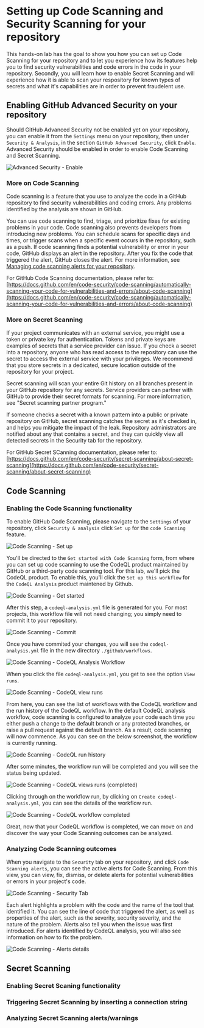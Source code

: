 # Setting up Code Scanning and Security Scanning for your repository
This hands-on lab has the goal to show you how you can set up Code Scanning for your repository and to let you experience how its features help you to find security vulnerabilities and code errors in the code in your repository. Secondly, you will learn how to enable Secret Scanning and will experience how it is able to scan your respository for known types of secrets and what it's capabilities are in order to prevent fraudelent use.

## Enabling GitHub Advanced Security on your repository
Should GitHub Advanced Security not be enabled yet on your repository, you can enable it from the `Settings` menu on your repository, then under `Security & Analysis`, in the section `GitHub Advanced Security`, click `Enable`. Advanced Security should be enabled in order to enable Code Scanning and Secret Scanning.

![Advanced Security - Enable](./images/advancedsecurityenable.PNG)

### More on Code Scanning
Code scanning is a feature that you use to analyze the code in a GitHub repository to find security vulnerabilities and coding errors. Any problems identified by the analysis are shown in GitHub.

You can use code scanning to find, triage, and prioritize fixes for existing problems in your code. Code scanning also prevents developers from introducing new problems. You can schedule scans for specific days and times, or trigger scans when a specific event occurs in the repository, such as a push. If code scanning finds a potential vulnerability or error in your code, GitHub displays an alert in the repository. After you fix the code that triggered the alert, GitHub closes the alert. For more information, see [Managing code scanning alerts for your repository](https://docs.github.com/en/code-security/secure-coding/managing-code-scanning-alerts-for-your-repository]).

For GitHub Code Scanning documentation, please refer to: [https://docs.github.com/en/code-security/code-scanning/automatically-scanning-your-code-for-vulnerabilities-and-errors/about-code-scanning](https://docs.github.com/en/code-security/code-scanning/automatically-scanning-your-code-for-vulnerabilities-and-errors/about-code-scanning)

### More on Secret Scanning
If your project communicates with an external service, you might use a token or private key for authentication. Tokens and private keys are examples of secrets that a service provider can issue. If you check a secret into a repository, anyone who has read access to the repository can use the secret to access the external service with your privileges. We recommend that you store secrets in a dedicated, secure location outside of the repository for your project.

Secret scanning will scan your entire Git history on all branches present in your GitHub repository for any secrets. Service providers can partner with GitHub to provide their secret formats for scanning. For more information, see "Secret scanning partner program."

If someone checks a secret with a known pattern into a public or private repository on GitHub, secret scanning catches the secret as it's checked in, and helps you mitigate the impact of the leak. Repository administrators are notified about any that contains a secret, and they can quickly view all detected secrets in the Security tab for the repository.

For GitHub Secret SCanning documentation, please refer to: [https://docs.github.com/en/code-security/secret-scanning/about-secret-scanning](https://docs.github.com/en/code-security/secret-scanning/about-secret-scanning)

## Code Scanning
### Enabling the Code Scanning functionality
To enable GitHub Code Scanning, please navigate to the `Settings` of your repository, click `Security & analysis` click `Set up` for the `code Scanning` feature.

![Code Scanning - Set up](./images/codescanningsetup.PNG)

You'll be directed to the `Get started with Code Scanning` form, from where you can set up code scanning to use the CodeQL product maintained by GitHub or a third-party code scanning tool. For this lab, we'll pick the CodeQL product. To enable this, you'll click the `Set up this workflow` for the `CodeQL Analysis` product maintened by Github.

![Code Scanning - Get started](./images/getstartedwithcodescanning.PNG)

After this step, a `codeql-analysis.yml` file is generated for you. For most projects, this workflow file will not need changing; you simply need to commit it to your repository. 

![Code Scanning - Commit](./images/codescanningcommit.PNG)

Once you have commited your changes, you will see the `codeql-analysis.yml` file in the new directory `./github/workflows`.

![Code Scanning - CodeQL Analysis Workflow](./images/codeqlanalysisyml.PNG)

When you click the file `codeql-analysis.yml`, you get to see the option `View runs`. 

![Code Scanning - CodeQL view runs](./images/codeqlviewruns.PNG)

From here, you can see the list of workflows with the CodeQL workflow and the run history of the CodeQL workflow. In the default CodeQL analysis workflow, code scanning is configured to analyze your code each time you either push a change to the default branch or any protected branches, or raise a pull request against the default branch. As a result, code scanning will now commence. As you can see on the below screenshot, the workflow is currently running.

![Code Scanning - CodeQL run history](./images/codeqlrunhistory.PNG)

After some minutes, the workflow run will be completed and you will see the status being updated.

![Code Scanning - CodeQL views runs (completed)](./images/codeqlviewruns_completed.PNG)

Clicking through on the workflow run, by clicking on `Create codeql-analysis.yml`, you can see the details of the workflow run. 

![Code Scanning - CodeQL workflow completed](./images/codeqlworkflow_completed.PNG)

Great, now that your CodeQL workflow is completed, we can move on and discover the way your Code Scanning outcomes can be analyzed. 

### Analyzing Code Scanning outcomes
When you navigate to the `Security` tab on your repository, and click `Code Scanning alerts`, you can see the active alerts for Code Scanning. From this view, you can view, fix, dismiss, or delete alerts for potential vulnerabilities or errors in your project's code.

![Code Scanning - Security Tab](./images/codescanning_securitytab.PNG)

Each alert highlights a problem with the code and the name of the tool that identified it. You can see the line of code that triggered the alert, as well as properties of the alert, such as the severity, security severity, and the nature of the problem. Alerts also tell you when the issue was first introduced. For alerts identified by CodeQL analysis, you will also see information on how to fix the problem.

![Code Scanning - Alerts details](./images/codescanningalertdetails.PNG)


## Secret Scanning 
### Enabling Secret Scaning functionality


### Triggering Secret Scanning by inserting a connection string


### Analyzing Secret Scanning alerts/warnings

